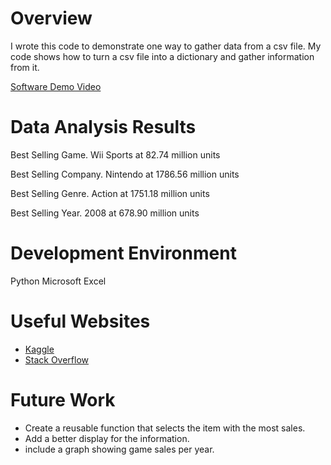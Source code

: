 # Overview

I wrote this code to demonstrate one way to gather data from a csv file. My code shows how to turn a csv file into a dictionary and gather information from it.

[Software Demo Video](https://www.youtube.com/watch?v=9PF0effzkmY)

# Data Analysis Results

Best Selling Game.
Wii Sports at 82.74 million units

Best Selling Company.
Nintendo at 1786.56 million units

Best Selling Genre.
Action at 1751.18 million units

Best Selling Year.
2008 at 678.90 million units

# Development Environment

Python
Microsoft Excel

# Useful Websites

* [Kaggle](https://www.kaggle.com/datasets)
* [Stack Overflow](https://stackoverflow.com/)

# Future Work

* Create a reusable function that selects the item with the most sales.
* Add a better display for the information.
* include a graph showing game sales per year.